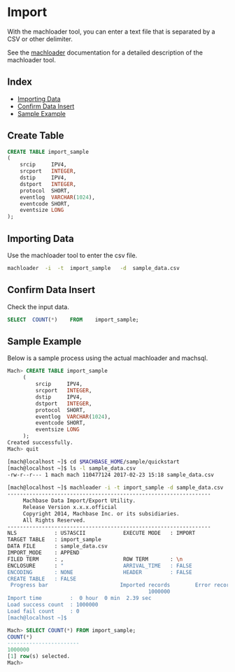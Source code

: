 # Import

With the machloader tool, you can enter a text file that is separated by a CSV or other delimiter.

See the [machloader](/dbms/tools/machloader) documentation for a detailed description of the machloader tool.

## Index

* [Importing Data](#importing-data)
* [Confirm Data Insert](#confirm-data-insert)
* [Sample Example](#sample-example)

## Create Table

```sql
CREATE TABLE import_sample
(
    srcip     IPV4,
    srcport   INTEGER,
    dstip     IPV4,
    dstport   INTEGER,
    protocol  SHORT,
    eventlog  VARCHAR(1024),
    eventcode SHORT,
    eventsize LONG
);
```

## Importing Data

Use the machloader tool to enter the csv file.

```bash
machloader  -i  -t  import_sample   -d  sample_data.csv
```

## Confirm Data Insert 

Check the input data.

``` sql
SELECT  COUNT(*)    FROM    import_sample;
```

## Sample Example

Below is a sample process using the actual machloader and machsql.

```sql
Mach> CREATE TABLE import_sample
     (
         srcip     IPV4,
         srcport   INTEGER,
         dstip     IPV4,
         dstport   INTEGER,
         protocol  SHORT,
         eventlog  VARCHAR(1024),
         eventcode SHORT,
         eventsize LONG
     );
Created successfully.
Mach> quit
```

```bash
[mach@localhost ~]$ cd $MACHBASE_HOME/sample/quickstart
[mach@localhost ~]$ ls -l sample_data.csv
-rw-r--r--- 1 mach mach 110477124 2017-02-23 15:18 sample_data.csv
 
[mach@localhost ~]$ machloader -i -t import_sample -d sample_data.csv
-----------------------------------------------------------------
     Machbase Data Import/Export Utility.
     Release Version x.x.x.official
     Copyright 2014, Machbase Inc. or its subsidiaries.
     All Rights Reserved.
-----------------------------------------------------------------
NLS            : US7ASCII            EXECUTE MODE   : IMPORT
TARGET TABLE   : import_sample
DATA FILE      : sample_data.csv
IMPORT_MODE    : APPEND
FILED TERM     : ,                   ROW TERM       : \n
ENCLOSURE      : "                   ARRIVAL_TIME   : FALSE
ENCODING       : NONE                HEADER         : FALSE
CREATE TABLE   : FALSE
 Progress bar                       Imported records        Error records
                                             1000000                    0
Import time         :  0 hour  0 min  2.39 sec
Load success count  : 1000000
Load fail count     : 0
[mach@localhost ~]$
```

```sql
Mach> SELECT COUNT(*) FROM import_sample;
COUNT(*)
-----------------------
1000000
[1] row(s) selected.
Mach>
```
